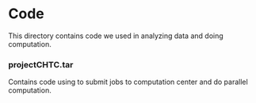 # Code
This directory contains code we used in analyzing data and doing computation.

###  projectCHTC.tar
Contains code using to submit jobs to computation center and do parallel computation.
